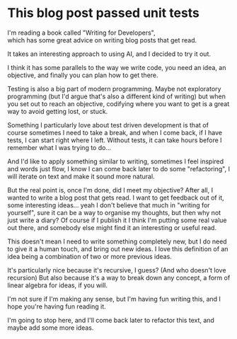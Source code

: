 # This blog post passed unit tests

[//]: # (TODO link here)
I'm reading a book called "Writing for Developers",  
which has some great advice on writing blog posts that get read.

It takes an interesting approach to using AI, and I decided to try it out.

I think it has some parallels to the way we write code,
you need an idea, an objective, and finally you can plan how to get there.

Testing is also a big part of modern programming. Maybe not exploratory programming
(but I'd argue that's also a different kind of writing) but when you set out to reach an objective,
codifying where you want to get is a great way to avoid getting lost, or stuck.

Something I particularly love about test driven development is that of course sometimes I need to take a break,
and when I come back, if I have tests, I can start right where I left. Without tests, it can take hours before
I remember what I was trying to do...

And I'd like to apply something similar to writing, sometimes I feel inspired and words just flow,
I know I can come back later to do some "refactoring", I will iterate on text and make it sound more natural.

But the real point is, once I'm done, did I meet my objective? After all, I wanted to write a blog post that gets read.
I want to get feedback out of it, some interesting ideas... yeah I don't believe that much in "writing for yourself",
sure it can be a way to organise my thoughts, but then why not just write a diary? Of course if I publish it
I think I'm putting some real value out there, and somebody else might find it an interesting or useful read.

This doesn't mean I need to write something completely new, but I do need to give it a human touch, and bring out new
ideas.
I love this definition of an idea being a combination of two or more previous ideas.

It's particularly nice because it's recursive, I guess? (And who doesn't love recursion) But also because it's a way
to break down any concept, a form of linear algebra for ideas, if you will.

I'm not sure if I'm making any sense, but I'm having fun writing this, and I hope you're having fun reading it.

I'm going to stop here, and I'll come back later to refactor this text, and maybe add some more ideas.
